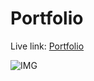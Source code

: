 # Portfolio

Live link: [Portfolio](http://rutvik007.pythonanywhere.com/)

![IMG](https://github.com/Elite-Rutvik/Portfolio/blob/main/assets/landingpage.png?raw=true)
